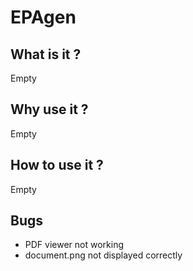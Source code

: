 # EPAgen

## What is it ?
Empty

## Why use it ?
Empty

## How to use it ?
Empty

## Bugs
- PDF viewer not working
- document.png not displayed correctly